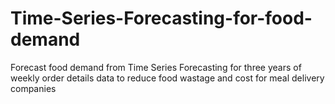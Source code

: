 # Time-Series-Forecasting-for-food-demand
Forecast food demand from Time Series Forecasting for three years of weekly order details data to reduce food wastage and cost for meal delivery companies     

